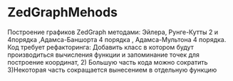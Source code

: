 # ZedGraphMehods
Построение графиков ZedGraph методами: Эйлера, Рунге-Кутты 2 и 4порядка ,Адамса-Баншорта 4 порядка , Адамса-Мультона 4 порядка. Код требует рефакторинга: Добавить класс в котором будут производиться вычисления функции и запоминание точек для построение координат, 2) Большую часть кода можно сократить 3)Некоторая часть сокращается вынесением в отдельную функцию
